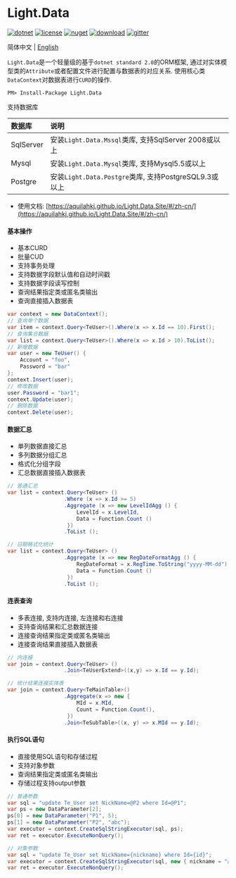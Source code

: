 # Light.Data

[![dotnet](https://img.shields.io/badge/dotnet%20standard-2.0-green.svg)](https://docs.microsoft.com/en-us/dotnet/standard/net-standard)
[![license](https://img.shields.io/github/license/mashape/apistatus.svg)](https://github.com/aquilahkj/Light.Data2/blob/master/LICENSE)
[![nuget](https://img.shields.io/nuget/v/Light.Data.svg)](https://www.nuget.org/packages/Light.Data/)
[![download](https://img.shields.io/nuget/dt/Light.Data.svg)](https://www.nuget.org/packages/Light.Data/)
[![gitter](https://badges.gitter.im/Join%20Chat.svg)](https://gitter.im/light-data/community)

简体中文 | [English](./README.md)

`Light.Data`是一个轻量级的基于`dotnet standard 2.0`的ORM框架, 通过对实体模型类的`Attribute`或者配置文件进行配置与数据表的对应关系. 使用核心类`DataContext`对数据表进行`CURD`的操作.

```
PM> Install-Package Light.Data
```

支持数据库

| 数据库 | 说明 |
|:------|:------|
| SqlServer | 安装`Light.Data.Mssql`类库, 支持SqlServer 2008或以上 |
| Mysql | 安装`Light.Data.Mysql`类库, 支持Mysql5.5或以上 |
| Postgre | 安装`Light.Data.Postgre`类库, 支持PostgreSQL9.3或以上 |

* 使用文档: [https://aquilahkj.github.io/Light.Data.Site/#/zh-cn/](https://aquilahkj.github.io/Light.Data.Site/#/zh-cn/)

#### 基本操作

* 基本CURD
* 批量CUD
* 支持事务处理
* 支持数据字段默认值和自动时间戳
* 支持数据字段读写控制
* 查询结果指定类或匿名类输出
* 查询直接插入数据表

```csharp
var context = new DataContext();
// 查询单个数据
var item = context.Query<TeUser>().Where(x => x.Id == 10).First();
// 查询集合数据
var list = context.Query<TeUser>().Where(x => x.Id > 10).ToList();
// 新增数据
var user = new TeUser() {
    Account = "foo",
    Password = "bar"
};
context.Insert(user);
// 修改数据
user.Password = "bar1";
context.Update(user);
// 删除数据
context.Delete(user);
```

#### 数据汇总

* 单列数据直接汇总
* 多列数据分组汇总
* 格式化分组字段
* 汇总数据直接插入数据表

```csharp
// 普通汇总
var list = context.Query<TeUser> ()
                  .Where (x => x.Id >= 5)
                  .Aggregate (x => new LevelIdAgg () {
                      LevelId = x.LevelId,
                      Data = Function.Count ()
                   })
                  .ToList ();

// 日期格式化统计
var list = context.Query<TeUser> ()
                  .Aggregate (x => new RegDateFormatAgg () {
                      RegDateFormat = x.RegTime.ToString("yyyy-MM-dd"),
                      Data = Function.Count ()
                   })
                  .ToList ();	
```

#### 连表查询

* 多表连接, 支持内连接, 左连接和右连接
* 支持查询结果和汇总数据连接
* 连接查询结果指定类或匿名类输出
* 连接查询结果直接插入数据表

```csharp
// 内连接
var join = context.Query<TeUser> ()
                  .Join<TeUserExtend>((x,y) => x.Id == y.Id);

// 统计结果连接实体表             
var join = context.Query<TeMainTable>()
                  .Aggregate(x => new {
                      MId = x.MId,
                      Count = Function.Count(),
                   })
                  .Join<TeSubTable>((x, y) => x.MId == y.Id);
```

#### 执行SQL语句

* 直接使用SQL语句和存储过程
* 支持对象参数
* 查询结果指定类或匿名类输出
* 存储过程支持output参数

```csharp
// 普通参数
var sql = "update Te_User set NickName=@P2 where Id=@P1";
var ps = new DataParameter[2];
ps[0] = new DataParameter("P1", 5);
ps[1] = new DataParameter("P2", "abc");
var executor = context.CreateSqlStringExecutor(sql, ps);
var ret = executor.ExecuteNonQuery();

// 对象参数
var sql = "update Te_User set NickName={nickname} where Id={id}";
var executor = context.CreateSqlStringExecutor(sql, new { nickname = "abc", id = 5 });
var ret = executor.ExecuteNonQuery();
```